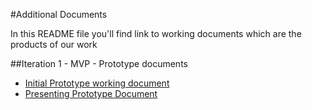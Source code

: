 #Additional Documents

In this README file you'll find link to working documents which are the products of our work <br>

##Iteration 1 - MVP - Prototype documents
* [Initial Prototype working document](https://docs.google.com/document/d/1gp1A-GMhh15JZcJ3k8vmF32i1HiYsyV6wssyx4OdHkY/edit#)
* [Presenting Prototype Document](https://docs.google.com/document/d/1kA_-8QHPSs1WKqJ_FEXleVvtqoZUoCf6kCckh07S82k/edit)
